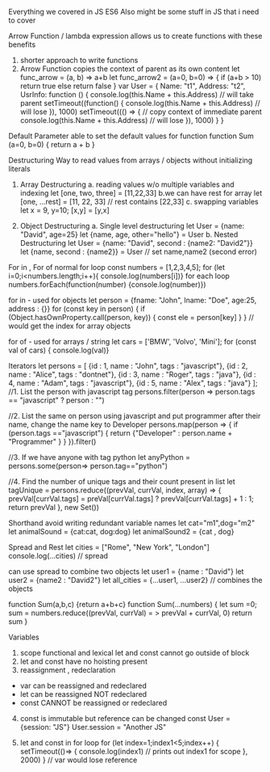 Everything we covered in JS ES6
Also might be some stuff in JS that i need to cover

Arrow Function / lambda expression
allows us to create functions with these benefits
1. shorter approach to write functions
2. Arrow Function copies the context of parent as its own content
let func_arrow = (a, b) => a+b
let func_arrow2 = (a=0, b=0) => {
	if (a+b  > 10) return true
	else return false
}
var User = {
	Name: "t1",
	Address: "t2",
	UsrInfo: function () {
		console.log(this.Name + this.Address) // will take parent
		setTimeout((function() {
			console.log(this.Name + this.Address) // will lose
		}), 1000)
		setTimeout((() => { // copy context of immediate parent
			console.log(this.Name + this.Address) // will lose
		}), 1000)
	}
}

Default Parameter 
able to set the default values for function
function Sum (a=0, b=0) {
	return a + b
}

Destructuring 
Way to read values from arrays / objects without initializing literals
1. Array Destructuring 
a. reading values w/o multiple variables and indexing
let [one, two, three] = [11,22,33]
b.we can have rest for array
let [one, ...rest] = [11, 22, 33] // rest contains [22,33]
c. swapping variables
let x = 9, y=10;
[x,y] = [y,x]

2. Object Destructuring
a. Single level destructuring
let User = {name: "David", age=25}
let {name, age, other="hello"} = User
b. Nested Destructuring
let User = {name: "David", second : {name2: "David2"}}
let {name, second : {name2}} = User // set name,name2 (second error)

For in , For of
normal for loop
const numbers = [1,2,3,4,5];
for (let i=0;i<numbers.length;i++){
console.log(numbers[i])}
for each loop
numbers.forEach(function(number) {console.log(number)})

for in - used for objects
let person = {fname: "John", lname: "Doe", age:25, address : {}}
for (const key in person) {
	if (Object.hasOwnProperty.call(person, key)) {
		const ele = person[key]
	}
}
// would get the index for array objects

for of - used for arrays / string
let cars = ['BMW', 'Volvo', 'Mini'];
for (const val of cars) { console.log(val)}

Iterators
let persons = [
    {id : 1, name : "John", tags : "javascript"},
    {id : 2, name : "Alice", tags : "dontnet"},
    {id : 3, name : "Roger", tags : "java"},
    {id : 4, name : "Adam", tags : "javascript"},
    {id : 5, name : "Alex", tags : "java"}
];
//1. List the person with javascript tag
persons.filter(person => person.tags == "javascript" ? person : "")

//2. List the same on person using javascript and put programmer after their name, change the name key to Developer
persons.map(person => {
    if (person.tags =="javascript") {
        return {"Developer" : person.name + "Programmer" }
    }
}).filter()

//3. If we have anyone with tag python
let anyPython = persons.some(person=> person.tag=="python")

//4. Find the number of unique tags and their count present in list
let tagUnique = persons.reduce((prevVal, currVal, index, array) => {
    prevVal[currVal.tags] = preVal[currVal.tags] ? prevVal[currVal.tags] + 1 : 1;
    return prevVal
}, new Set())

Shorthand 
avoid writing redundant variable names
let cat="m1",dog="m2"
let animalSound = {cat:cat, dog:dog}
let animalSound2 = {cat , dog}

Spread and Rest
let cities = ["Rome", "New York", "London"]
console.log(...cities) // spread

can use spread to combine two objects
let user1 = {name : "David"}
let user2 = {name2 : "David2"}
let all_cities = {...user1, ...user2} // combines the objects

function Sum(a,b,c) {return a+b+c}
function Sum(...numbers) {
	let sum =0;
	sum = numbers.reduce((prevVal, currVal) = > prevVal + currVal, 0)
	return sum
}

Variables
1. scope functional and lexical
let and const cannot go outside of block
2. let and const have no hoisting present
3. reassignment , redeclaration
- var can be reassigned and redeclared
- let can be reassigned NOT redeclared
- const CANNOT be reassigned or redeclared

4. const is immutable but reference can be changed
const User = {session: "JS"}
User.session = "Another JS"

5. let and const in for loop
for (let index=1;index1<5;index++) {
	setTimeout(()=> {
		console.log(index1) // prints out index1 for scope
	}, 2000)
}
// var would lose reference